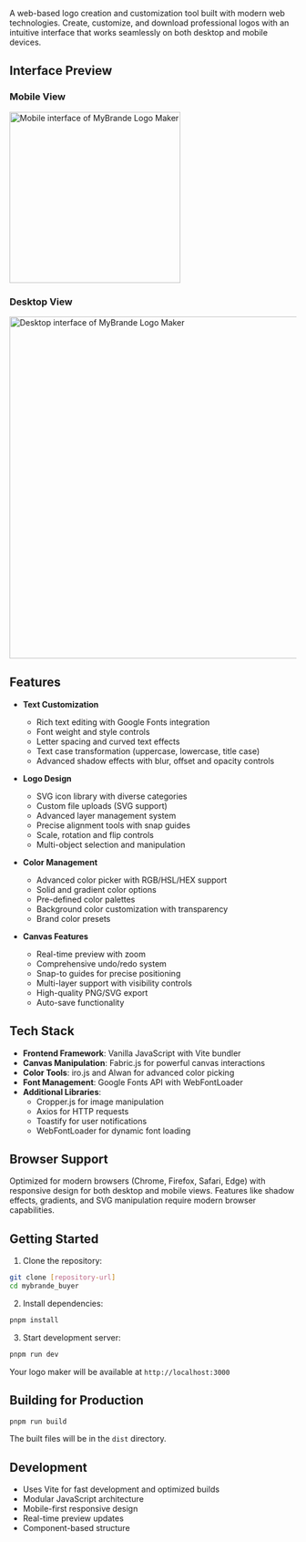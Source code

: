 A web-based logo creation and customization tool built with modern web technologies. Create, customize, and download professional logos with an intuitive interface that works seamlessly on both desktop and mobile devices.

## Interface Preview

### Mobile View
<img src="https://github.com/user-attachments/assets/b74796cd-a30f-46f7-aec1-bb11cce02caf" alt="Mobile interface of MyBrande Logo Maker" width="300">

### Desktop View
<img src="https://github.com/user-attachments/assets/e75204e7-5541-4cf1-9a83-8a8a704b8755" alt="Desktop interface of MyBrande Logo Maker" width="600">

## Features

- **Text Customization**
  - Rich text editing with Google Fonts integration
  - Font weight and style controls
  - Letter spacing and curved text effects
  - Text case transformation (uppercase, lowercase, title case)
  - Advanced shadow effects with blur, offset and opacity controls

- **Logo Design**
  - SVG icon library with diverse categories
  - Custom file uploads (SVG support)
  - Advanced layer management system
  - Precise alignment tools with snap guides
  - Scale, rotation and flip controls
  - Multi-object selection and manipulation

- **Color Management**
  - Advanced color picker with RGB/HSL/HEX support
  - Solid and gradient color options
  - Pre-defined color palettes
  - Background color customization with transparency
  - Brand color presets

- **Canvas Features**
  - Real-time preview with zoom
  - Comprehensive undo/redo system
  - Snap-to guides for precise positioning
  - Multi-layer support with visibility controls
  - High-quality PNG/SVG export
  - Auto-save functionality

## Tech Stack

- **Frontend Framework**: Vanilla JavaScript with Vite bundler
- **Canvas Manipulation**: Fabric.js for powerful canvas interactions
- **Color Tools**: iro.js and Alwan for advanced color picking
- **Font Management**: Google Fonts API with WebFontLoader
- **Additional Libraries**:
  - Cropper.js for image manipulation
  - Axios for HTTP requests
  - Toastify for user notifications
  - WebFontLoader for dynamic font loading

## Browser Support

Optimized for modern browsers (Chrome, Firefox, Safari, Edge) with responsive design for both desktop and mobile views. Features like shadow effects, gradients, and SVG manipulation require modern browser capabilities.

## Getting Started

1. Clone the repository:
```bash
git clone [repository-url]
cd mybrande_buyer
```

2. Install dependencies:
```bash
pnpm install
```

3. Start development server:
```bash
pnpm run dev
```

Your logo maker will be available at `http://localhost:3000`

## Building for Production

```bash
pnpm run build
```

The built files will be in the `dist` directory.

## Development

- Uses Vite for fast development and optimized builds
- Modular JavaScript architecture
- Mobile-first responsive design
- Real-time preview updates
- Component-based structure




